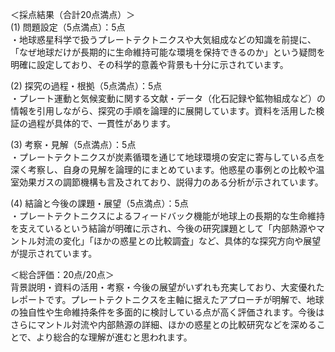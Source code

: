 ＜採点結果（合計20点満点）＞  
(1) 問題設定（5点満点）：5点  
・地球惑星科学で扱うプレートテクトニクスや大気組成などの知識を前提に、「なぜ地球だけが長期的に生命維持可能な環境を保持できるのか」という疑問を明確に設定しており、その科学的意義や背景も十分に示されています。  

(2) 探究の過程・根拠（5点満点）：5点  
・プレート運動と気候変動に関する文献・データ（化石記録や鉱物組成など）の情報を引用しながら、探究の手順を論理的に展開しています。資料を活用した検証の過程が具体的で、一貫性があります。  

(3) 考察・見解（5点満点）：5点  
・プレートテクトニクスが炭素循環を通じて地球環境の安定に寄与している点を深く考察し、自身の見解を論理的にまとめています。他惑星の事例との比較や温室効果ガスの調節機構も言及されており、説得力のある分析が示されています。  

(4) 結論と今後の課題・展望（5点満点）：5点  
・プレートテクトニクスによるフィードバック機能が地球上の長期的な生命維持を支えているという結論が明確に示され、今後の研究課題として「内部熱源やマントル対流の変化」「ほかの惑星との比較調査」など、具体的な探究方向や展望が提示されています。  

＜総合評価：20点/20点＞  
背景説明・資料の活用・考察・今後の展望がいずれも充実しており、大変優れたレポートです。プレートテクトニクスを主軸に据えたアプローチが明解で、地球の独自性や生命維持条件を多面的に検討している点が高く評価されます。今後はさらにマントル対流や内部熱源の詳細、ほかの惑星との比較研究などを深めることで、より総合的な理解が進むと思われます。